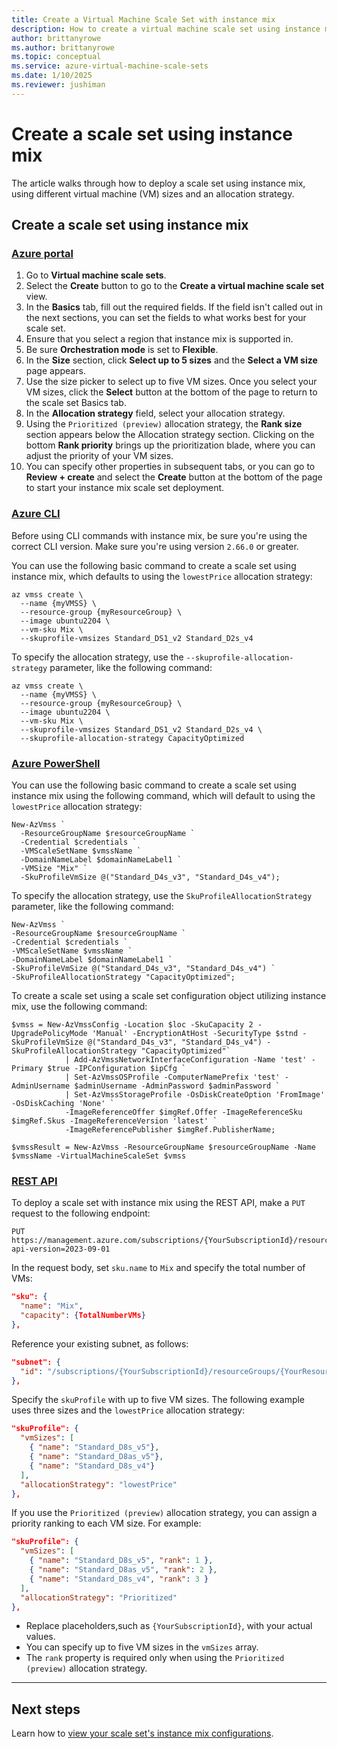 ```yaml
---
title: Create a Virtual Machine Scale Set with instance mix
description: How to create a virtual machine scale set using instance mix on different platforms. 
author: brittanyrowe 
ms.author: brittanyrowe
ms.topic: conceptual
ms.service: azure-virtual-machine-scale-sets
ms.date: 1/10/2025
ms.reviewer: jushiman
---
```


# Create a scale set using instance mix
The article walks through how to deploy a scale set using instance mix, using different virtual machine (VM) sizes and an allocation strategy.

## Create a scale set using instance mix
### [Azure portal](#tab/portal-1)
1. Go to **Virtual machine scale sets**.
2. Select the **Create** button to go to the **Create a virtual machine scale set** view.
3. In the **Basics** tab, fill out the required fields. If the field isn't called out in the next sections, you can set the fields to what works best for your scale set.
4. Ensure that you select a region that instance mix is supported in.
5. Be sure **Orchestration mode** is set to **Flexible**.
6. In the **Size** section, click **Select up to 5 sizes** and the **Select a VM size** page appears.
7. Use the size picker to select up to five VM sizes. Once you select your VM sizes, click the **Select** button at the bottom of the page to return to the scale set Basics tab.
8. In the **Allocation strategy** field, select your allocation strategy.
9. Using the `Prioritized (preview)` allocation strategy, the **Rank size** section appears below the Allocation strategy section. Clicking on the bottom **Rank priority** brings up the prioritization blade, where you can adjust the priority of your VM sizes.
10. You can specify other properties in subsequent tabs, or you can go to **Review + create** and select the **Create** button at the bottom of the page to start your instance mix scale set deployment.

### [Azure CLI](#tab/cli-1)
Before using CLI commands with instance mix, be sure you're using the correct CLI version. Make sure you're using version `2.66.0` or greater.

You can use the following basic command to create a scale set using instance mix, which defaults to using the `lowestPrice` allocation strategy:
 
```azurecli-interactive
az vmss create \
  --name {myVMSS} \
  --resource-group {myResourceGroup} \
  --image ubuntu2204 \
  --vm-sku Mix \
  --skuprofile-vmsizes Standard_DS1_v2 Standard_D2s_v4
```
 
To specify the allocation strategy, use the `--skuprofile-allocation-strategy` parameter, like the following command:
```azurecli-interactive
az vmss create \
  --name {myVMSS} \
  --resource-group {myResourceGroup} \
  --image ubuntu2204 \
  --vm-sku Mix \
  --skuprofile-vmsizes Standard_DS1_v2 Standard_D2s_v4 \
  --skuprofile-allocation-strategy CapacityOptimized
```
 
### [Azure PowerShell](#tab/powershell-1)
You can use the following basic command to create a scale set using instance mix using the following command, which will default to using the `lowestPrice` allocation strategy:
 
```azurepowershell-interactive
New-AzVmss `
  -ResourceGroupName $resourceGroupName `
  -Credential $credentials `
  -VMScaleSetName $vmssName `
  -DomainNameLabel $domainNameLabel1 `
  -VMSize "Mix" `
  -SkuProfileVmSize @("Standard_D4s_v3", "Standard_D4s_v4");
```
 
To specify the allocation strategy, use the `SkuProfileAllocationStrategy` parameter, like the following command:
```azurepowershell-interactive
New-AzVmss `
-ResourceGroupName $resourceGroupName `
-Credential $credentials `
-VMScaleSetName $vmssName `
-DomainNameLabel $domainNameLabel1 `
-SkuProfileVmSize @("Standard_D4s_v3", "Standard_D4s_v4") `
-SkuProfileAllocationStrategy "CapacityOptimized";
```
 
To create a scale set using a scale set configuration object utilizing instance mix, use the following command:
```azurepowershell-interactive
$vmss = New-AzVmssConfig -Location $loc -SkuCapacity 2 -UpgradePolicyMode 'Manual' -EncryptionAtHost -SecurityType $stnd -SkuProfileVmSize @("Standard_D4s_v3", "Standard_D4s_v4") -SkuProfileAllocationStrategy "CapacityOptimized"`
            | Add-AzVmssNetworkInterfaceConfiguration -Name 'test' -Primary $true -IPConfiguration $ipCfg `
            | Set-AzVmssOSProfile -ComputerNamePrefix 'test' -AdminUsername $adminUsername -AdminPassword $adminPassword `
            | Set-AzVmssStorageProfile -OsDiskCreateOption 'FromImage' -OsDiskCaching 'None' `
            -ImageReferenceOffer $imgRef.Offer -ImageReferenceSku $imgRef.Skus -ImageReferenceVersion 'latest' `
            -ImageReferencePublisher $imgRef.PublisherName;
 
$vmssResult = New-AzVmss -ResourceGroupName $resourceGroupName -Name $vmssName -VirtualMachineScaleSet $vmss
```

### [REST API](#tab/arm-1)
To deploy a scale set with instance mix using the REST API, make a `PUT` request to the following endpoint:

```http
PUT https://management.azure.com/subscriptions/{YourSubscriptionId}/resourceGroups/{YourResourceGroupName}/providers/Microsoft.Compute/virtualMachineScaleSets/{yourScaleSetName}?api-version=2023-09-01
```

In the request body, set `sku.name` to `Mix` and specify the total number of VMs:

```json
"sku": {
  "name": "Mix",
  "capacity": {TotalNumberVMs}
},
```

Reference your existing subnet, as follows:

```json
"subnet": {
  "id": "/subscriptions/{YourSubscriptionId}/resourceGroups/{YourResourceGroupName}/providers/Microsoft.Network/virtualNetworks/{YourVnetName}/subnets/default"
},
```

Specify the `skuProfile` with up to five VM sizes. The following example uses three sizes and the `lowestPrice` allocation strategy:

```json
"skuProfile": {
  "vmSizes": [
    { "name": "Standard_D8s_v5"},
    { "name": "Standard_D8as_v5"},
    { "name": "Standard_D8s_v4"}
  ],
  "allocationStrategy": "lowestPrice"
},
```

If you use the `Prioritized (preview)` allocation strategy, you can assign a priority ranking to each VM size. For example:

```json
"skuProfile": {
  "vmSizes": [
    { "name": "Standard_D8s_v5", "rank": 1 },
    { "name": "Standard_D8as_v5", "rank": 2 },
    { "name": "Standard_D8s_v4", "rank": 3 }
  ],
  "allocationStrategy": "Prioritized"
},
```

- Replace placeholders,such as `{YourSubscriptionId}`, with your actual values.
- You can specify up to five VM sizes in the `vmSizes` array.
- The `rank` property is required only when using the `Prioritized (preview)` allocation strategy.

---

## Next steps
Learn how to [view your scale set's instance mix configurations](instance-mix-view.md).
